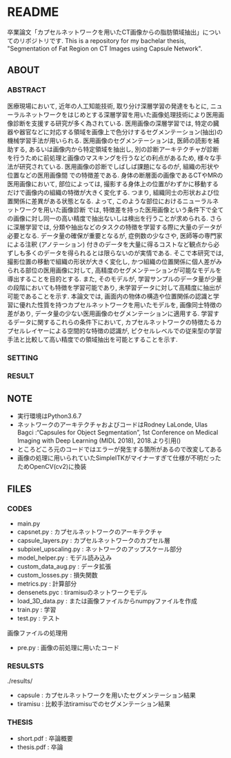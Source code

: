 # README #

卒業論文「カプセルネットワークを用いたCT画像からの脂肪領域抽出」についてのリポジトリです.
This is a repository for my bachelar thesis, "Segmentation of Fat Region on CT Images using Capsule Network".

## ABOUT ##

### ABSTRACT ###

医療現場において, 近年の人工知能技術, 取り分け深層学習の発達をもとに, ニューラルネットワークをはじめとする深層学習を用いた画像処理技術により医用画像診断を支援する研究が多く為されている. 医用画像の深層学習では, 特定の臓器や器官などに対応する領域を画像上で色分けするセグメンテーション(抽出)の機械学習手法が用いられる. 医用画像のセグメンテーションは, 医師の読影を補助する, あるいは画像内から特定領域を抽出し, 別の診断アーキテクチャが診断を行うために前処理と画像のマスキングを行うなどの利点があるため, 様々な手法が研究されている.
医用画像の診断でしばしば課題になるのが, 組織の形状や位置などの医用画像間 での特徴差である. 身体の断層面の画像であるCTやMRの医用画像において, 部位によっては, 撮影する身体上の位置がわずかに移動するだけで画像内の組織の特徴が大きく変化する. つまり, 組織同士の形状および位置関係に差異がある状態となる. よって, このような部位におけるニューラルネットワークを用いた画像診断 では, 特徴差を持った医用画像という条件下で全ての画像に対し同一の高い精度で抽出ないしは検出を行うことが求められる.
さらに深層学習では, 分類や抽出などのタスクの特徴を学習する際に大量のデータが必要となる. データ量の確保が重要となるが, 症例数の少なさや, 医師等の専門家による注釈 (アノテーション) 付きのデータを大量に得るコストなど観点から必ずしも多くのデータを得られるとは限らないのが実情である.
そこで本研究では, 撮影位置の移動で組織の形状が大きく変化し, かつ組織の位置関係に個人差がみられる部位の医用画像に対して, 高精度のセグメンテーションが可能なモデルを導出することを目的とする. また, そのモデルが, 学習サンプルのデータ量が少量の段階においても特徴を学習可能であり, 未学習データに対して高精度に抽出が可能であることを示す.
本論文では, 画面内の物体の構造や位置関係の認識と学習に優れた性質を持つカプセルネットワークを用いたモデルを, 画像同士特徴の差があり, データ量の少ない医用画像のセグメンテーションに適用する. 学習するデータに関するこれらの条件下において, カプセルネットワークの特徴たるカプセルレイヤーによる空間的な特徴の認識が, ピクセルレベルでの従来型の学習手法と比較して高い精度での領域抽出を可能とすることを示す.

### SETTING ###

### RESULT ###

## NOTE  ##

* 実行環境はPython3.6.7
* ネットワークのアーキテクチャおよびコードはRodney LaLonde, Ulas Bagci :“Capsules for Object Segmentation”, 1st Conference on Medical Imaging with Deep Learning (MIDL 2018), 2018.より引用()
* ところどころ元のコードではエラーが発生する箇所があるので改変してある
* 画像の処理に用いられていたSimpleITKがマイナーすぎて仕様が不明だったためOpenCV(cv2)に換装

## FILES ##

### CODES ###

* main.py
* capsnet.py : カプセルネットワークのアーキテクチャ
* capsule_layers.py : カプセルネットワークのカプセル層
* subpixel_upscaling.py : ネットワークのアップスケール部分
* model_helper.py : モデル読み込み
* custom_data_aug.py : データ拡張
* custom_losses.py : 損失関数
* metrics.py : 計算部分
* densenets.pyc : tiramisuのネットワークモデル
* load_3D_data.py : または画像ファイルからnumpyファイルを作成
* train.py : 学習
* test.py : テスト

画像ファイルの処理用

* pre.py : 画像の前処理に用いたコード

### RESULSTS ###
./results/

* capsule : カプセルネットワークを用いたセグメンテーション結果
* tiramisu : 比較手法tiramisuでのセグメンテーション結果

### THESIS ###

* short.pdf : 卒論概要
* thesis.pdf : 卒論
